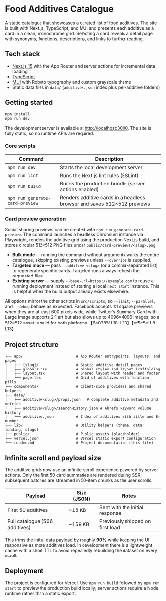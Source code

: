 # Food Additives Catalogue

A static catalogue that showcases a curated list of food additives. The site is built with Next.js, TypeScript, and MUI and presents each additive as a card in a clean, monochrome grid. Selecting a card reveals a detail page with synonyms, functions, descriptions, and links to further reading.

## Tech stack

- [Next.js 15](https://nextjs.org/) with the App Router and server actions for incremental data loading
- [TypeScript](https://www.typescriptlang.org/)
- [MUI](https://mui.com/material-ui/) with Roboto typography and custom grayscale theme
- Static data files in `data/` (`additives.json` index plus per-additive folders)

## Getting started

```bash
npm install
npm run dev
```

The development server is available at [http://localhost:3000](http://localhost:3000). The site is fully static, so no runtime APIs are required.

### Core scripts

| Command                  | Description                                                             |
| ------------------------ | ----------------------------------------------------------------------- |
| `npm run dev`            | Starts the local development server                                     |
| `npm run lint`           | Runs the Next.js lint rules (ESLint)                                    |
| `npm run build`          | Builds the production bundle (server actions enabled)                   |
| `npm run generate-card-preview` | Renders additive cards in a headless browser and saves 512×512 previews |

### Card preview generation

Social sharing previews can be created with `npm run generate-card-preview`. The command launches a headless Chromium instance
via Playwright, renders the additive grid using the production Next.js build, and stores circular 512×512 PNG files under
`public/card-previews/<slug>.png`.

- **Bulk mode** — running the command without arguments walks the entire catalogue, skipping existing previews unless
  `--override` is supplied.
- **Targeted mode** — pass `--additive <slug>` (or a comma-separated list) to regenerate specific cards. Targeted runs always
  refresh the requested files.
- **Existing server** — supply `--base-url=https://example.com` to reuse a running deployment instead of starting a local
  `next start` instance. This is helpful when the build output already exists elsewhere.

All options mirror the other scripts in `src/scripts`, so `--limit`, `--parallel`, and `--debug` behave as expected. Facebook
accepts 1:1 square previews when they are at least 600 pixels wide, while Twitter’s Summary Card with Large Image supports
2:1 art but also allows up to 4096×4096 images, so a 512×512 asset is valid for both platforms.【6e0385†L18-L33】【ef5c5e†L8-L13】

## Project structure

```text
├── app/                        # App Router entrypoints, layouts, and pages
│   ├── [slug]/                 # Static additive detail pages
│   ├── globals.css             # Global styles and layout scaffolding
│   ├── layout.tsx              # Shared layout with header and footer
│   └── page.tsx                # Grid of additives with function pills
├── components/                 # Client-side providers and shared helpers
├── data/
│   ├── additive/<slug>/props.json   # Complete additive metadata and metrics
│   ├── additive/<slug>/searchHistory.json # Ahrefs keyword volume history
│   └── additives.json          # Index of additives with title and E-number
├── lib/                        # Utility helpers (theme, data loading, slugs)
├── public/                     # Public assets (placeholder)
├── vercel.json                 # Vercel static export configuration
└── readme.md                   # Project documentation (this file)
```

## Infinite scroll and payload size

The additive grids now use an infinite-scroll experience powered by server actions. Only the first 50 card summaries are rendered during SSR; subsequent batches are streamed in 50-item chunks as the user scrolls.

| Payload | Size (JSON) | Notes |
| ------- | ----------- | ----- |
| First 50 additives | ~15 KB | Sent with the initial response |
| Full catalogue (566 additives) | ~159 KB | Previously shipped on first load |

This trims the initial data payload by roughly **90%** while keeping the UI responsive as more additives load. In development there is a lightweight cache with a short TTL to avoid repeatedly rebuilding the dataset on every scroll.

## Deployment

The project is configured for Vercel. Use `npm run build` followed by `npm run start` to preview the production build locally; server actions require a Node runtime rather than a static export.
